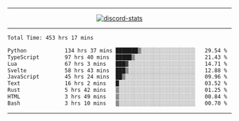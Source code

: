 <a href="https://www.github.com/ripavoid" target="_blank" rel="noreferrer">

-------

<div align='center'>
    <a href='https://discordapp.com/users/825178146797518881'>
        <img align='center' alt='discord-stats' src='https://api.discord-status.me/825178146797518881?nitro&boost=4&gradient=%231e0b1a%2C%23000000%2C%23000000%2C%23160316'></img>
    </a>
</div>

-------

<!--START_SECTION:waka-->

```txt
Total Time: 453 hrs 17 mins

Python            134 hrs 37 mins ███████▒░░░░░░░░░░░░░░░░░   29.54 %
TypeScript        97 hrs 40 mins  █████▒░░░░░░░░░░░░░░░░░░░   21.43 %
Lua               67 hrs 3 mins   ███▓░░░░░░░░░░░░░░░░░░░░░   14.71 %
Svelte            58 hrs 43 mins  ███▒░░░░░░░░░░░░░░░░░░░░░   12.88 %
JavaScript        45 hrs 24 mins  ██▒░░░░░░░░░░░░░░░░░░░░░░   09.96 %
Text              16 hrs 2 mins   █░░░░░░░░░░░░░░░░░░░░░░░░   03.52 %
Rust              5 hrs 42 mins   ▒░░░░░░░░░░░░░░░░░░░░░░░░   01.25 %
HTML              3 hrs 49 mins   ▒░░░░░░░░░░░░░░░░░░░░░░░░   00.84 %
Bash              3 hrs 10 mins   ▒░░░░░░░░░░░░░░░░░░░░░░░░   00.70 %
```

<!--END_SECTION:waka-->

-------
